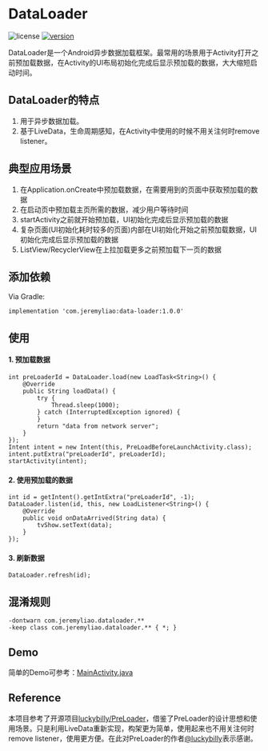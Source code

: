 # DataLoader
![license](https://img.shields.io/github/license/JeremyLiao/DataLoader.svg) [![version](https://img.shields.io/badge/JCenter-v1.0.0-blue.svg)](https://mvnrepository.com/artifact/com.jeremyliao/)

DataLoader是一个Android异步数据加载框架。最常用的场景用于Activity打开之前预加载数据，在Activity的UI布局初始化完成后显示预加载的数据，大大缩短启动时间。

## DataLoader的特点
1. 用于异步数据加载。
2. 基于LiveData，生命周期感知，在Activity中使用的时候不用关注何时remove listener。

## 典型应用场景
1. 在Application.onCreate中预加载数据，在需要用到的页面中获取预加载的数据
2. 在启动页中预加载主页所需的数据，减少用户等待时间
3. startActivity之前就开始预加载，UI初始化完成后显示预加载的数据
4. 复杂页面(UI初始化耗时较多的页面)内部在UI初始化开始之前预加载数据，UI初始化完成后显示预加载的数据
5. ListView/RecyclerView在上拉加载更多之前预加载下一页的数据

## 添加依赖
Via Gradle:

```
implementation 'com.jeremyliao:data-loader:1.0.0'
```

## 使用
#### 1. 预加载数据
```
int preLoaderId = DataLoader.load(new LoadTask<String>() {
    @Override
    public String loadData() {
        try {
            Thread.sleep(1000);
        } catch (InterruptedException ignored) {
        }
        return "data from network server";
    }
});
Intent intent = new Intent(this, PreLoadBeforeLaunchActivity.class);
intent.putExtra("preLoaderId", preLoaderId);
startActivity(intent);
```

#### 2. 使用预加载的数据
```
int id = getIntent().getIntExtra("preLoaderId", -1);
DataLoader.listen(id, this, new LoadListener<String>() {
    @Override
    public void onDataArrived(String data) {
        tvShow.setText(data);
    }
});
```

#### 3. 刷新数据
```
DataLoader.refresh(id);
```

## 混淆规则

```
-dontwarn com.jeremyliao.dataloader.**
-keep class com.jeremyliao.dataloader.** { *; }
```

## Demo
简单的Demo可参考：[MainActivity.java](DataLoader/app/src/main/java/com/jeremyliao/dataloader/app/MainActivity.java)

## Reference
本项目参考了开源项目[luckybilly/PreLoader](https://github.com/luckybilly/PreLoader)，借鉴了PreLoader的设计思想和使用场景。只是利用LiveData重新实现，构架更为简单，使用起来也不用关注何时remove listener，使用更方便。在此对PreLoader的作者[@luckybilly](https://github.com/luckybilly)表示感谢。
